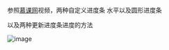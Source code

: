 参照[慕课网](https://www.imooc.com/learn/657)视频，两种自定义进度条
水平以及圆形进度条

以及两种更新进度条进度的方法

![image](https://github.com/yuaihen/ProgressBar/blob/master/GIF.gif)
